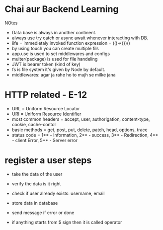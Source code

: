# Chai aur Backend Learning 

NOtes
* Data base is always in another continent.
* always use try catch or async await  whenever interacting with DB.
* iife = immedietaly invoked function expression = (()=>{})()
*  by using touch you can create multiple fils
* app.use is used to set middlewares and configs
* multer(package) is used for file handeling   
* JWT is bearer token (kind of key)
* fs is file system it's given by Node by default.
* middlewares: agar ja rahe ho to mujh se milke jana

# HTTP related - E-12

* URL = Uniform Resource Locator
* URI = Uniform Resource Identifier
* most common headers =  accept, user, authorigation, content-type, cookie, cache-contol
* basic methods = get, post, put, delete, patch, head, options, trace
* status code = 1** - Information, 2** - success, 3** - Redirection, 4** - client Error, 5** - Server error


# register a user steps

* take the data of the user 
* verify the data is it right 
* check if user already exists: username, email
* store data in database 
* send message if error or done

* if anything starts from $ sign then it is called operator 